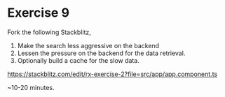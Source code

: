 # Exercise 9

Fork the following Stackblitz,
1. Make the search less aggressive on the backend
2. Lessen the pressure on the backend for the data retrieval.
3. Optionally build a cache for the slow data.

https://stackblitz.com/edit/rx-exercise-2?file=src/app/app.component.ts

~10-20 minutes.
